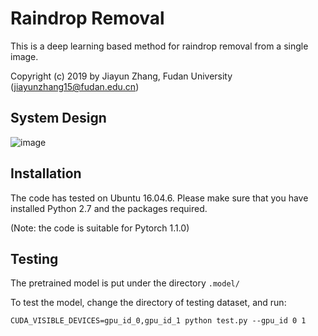 # Raindrop Removal

This is a deep learning based method for raindrop removal from a single image.

Copyright (c) 2019 by Jiayun Zhang, Fudan University (jiayunzhang15@fudan.edu.cn)

## System Design
![image](https://github.com/landiveo/Raindrop-Removal/blob/master/system.png)

## Installation

The code has tested on Ubuntu 16.04.6. Please make sure that you have installed Python 2.7 and the packages required.

(Note: the code is suitable for Pytorch 1.1.0)

## Testing

The pretrained model is put under the directory `.model/`

To test the model, change the directory of testing dataset, and run:

```
CUDA_VISIBLE_DEVICES=gpu_id_0,gpu_id_1 python test.py --gpu_id 0 1
```